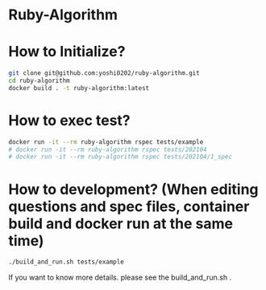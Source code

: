 # Ruby-Algorithm

# How to Initialize?

```bash
git clone git@github.com:yoshi0202/ruby-algorithm.git
cd ruby-algorithm
docker build . -t ruby-algorithm:latest
```

# How to exec test?

```bash
docker run -it --rm ruby-algorithm rspec tests/example
# docker run -it --rm ruby-algorithm rspec tests/202104
# docker run -it --rm ruby-algorithm rspec tests/202104/1_spec
```

# How to development? (When editing questions and spec files, container build and docker run at the same time)

```bash
./build_and_run.sh tests/example
```

If you want to know more details. please see the build_and_run.sh .
